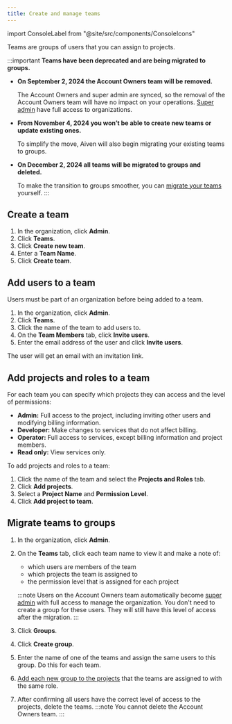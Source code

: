 ```yaml
---
title: Create and manage teams
---
```


import ConsoleLabel from "@site/src/components/ConsoleIcons"

Teams are groups of users that you can assign to projects.

:::important
**Teams have been deprecated and are being migrated to groups.**

- **On September 2, 2024 the Account Owners team will be removed.**

    The Account Owners and super admin
    are synced, so the removal of the Account Owners team will have no impact on your
    operations. [Super admin](/docs/platform/concepts/orgs-units-projects#users-and-roles)
    have full access to organizations.

- **From November 4, 2024 you won’t be able to create new teams or update existing ones.**

    To simplify the move, Aiven will also begin migrating your existing teams to groups.

- **On December 2, 2024 all teams will be migrated to groups and deleted.**

    To make the transition to groups smoother, you can
    [migrate your teams](#migrate-teams-to-groups) yourself.
:::

## Create a team

1.  In the organization, click **Admin**.
1.  Click **Teams**.
1.  Click **Create new team**.
1.  Enter a **Team Name**.
1.  Click **Create team**.

## Add users to a team

Users must be part of an organization before being added to a team.

1.  In the organization, click **Admin**.
1.  Click **Teams**.
1.  Click the name of the team to add users to.
1.  On the **Team Members** tab, click **Invite users**.
1.  Enter the email address of the user and click **Invite users**.

The user will get an email with an invitation link.

## Add projects and roles to a team

For each team you can specify which projects they can access and the
level of permissions:

-   **Admin:** Full access to the project, including inviting other
    users and modifying billing information.
-   **Developer:** Make changes to services that do not affect billing.
-   **Operator:** Full access to services, except billing information
    and project members.
-   **Read only:** View services only.

To add projects and roles to a team:

1.  Click the name of the team and select the **Projects and Roles**
    tab.
1.  Click **Add projects**.
1.  Select a **Project Name** and **Permission Level**.
1.  Click **Add project to team**.

## Migrate teams to groups

1.  In the organization, click **Admin**.

1.  On the **Teams** tab, click each team name to view it and make a note of:

    -   which users are members of the team
    -   which projects the team is assigned to
    -   the permission level that is assigned for each project

    :::note
    Users on the Account Owners team automatically become
    [super admin](/docs/platform/howto/make-super-admin) with full access to
    manage the organization. You don't need to create a group for these users.
     They will still have this level of access after the migration.
    :::

1.  Click **Groups**.

1.  Click **Create group**.

1.  Enter the name of one of the teams and assign the same users to this group. Do this
    for each team.

1.  [Add each new group to the projects](/docs/platform/howto/add-groups-projects)
    that the teams are assigned to with the same role.

1.  After confirming all users have the correct level of access to the projects,
    delete the teams.
    :::note
    You cannot delete the Account Owners team.
    :::
